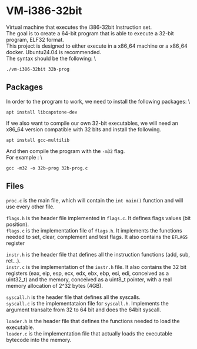 # VM-i386-32bit
Virtual machine that executes the i386-32bit Instruction set. \
The goal is to create a 64-bit program that is able to execute a 32-bit program, ELF32 format. \
This project is designed to either execute in a x86_64 machine or a x86_64 docker. Ubuntu24.04 is recommended. \
The syntax should be the following: \
```
./vm-i386-32bit 32b-prog
``` 

## Packages
In order to the program to work, we need to install the following packages: \
```
apt install libcapstone-dev
```

If we also want to compile our own 32-bit executables, we will need an x86_64 version compatible with 32 bits and install the following.
```
apt install gcc-multilib
```
And then compile the program with the `-m32` flag. \
For example : \
```
gcc -m32 -o 32b-prog 32b-prog.c
```

## Files
`proc.c` is the main file, which will contain the `int main()` function and will use every other file. 

`flags.h` is the header file implemented in `flags.c`. It defines flags values (bit position). \
`flags.c` is the implementation file of `flags.h`. It implements the functions needed to set, clear, complement and test flags. It also contains the `EFLAGS` register 

`instr.h` is the header file that defines all the instruction functions (add, sub, ret...). \
`instr.c` is the implementation of the `instr.h` file. It also contains the 32 bit registers (eax, eip, esp, ecx, edx, ebx, ebp, esi, edi, conceived as a uint32_t) and the memory, conceived as a uint8_t pointer, with a real memory allocation of 2^32 bytes (4GB). 

`syscall.h` is the header file that defines all the syscalls. \
`syscall.c` is the implementataion file for `syscall.h`. Implements the argument transalte from 32 to 64 bit and does the 64bit syscall.

`loader.h` is the header file that defines the functions needed to load the executable. \
`loader.c` is the implementation file that actually loads the executable bytecode into the memory. 
